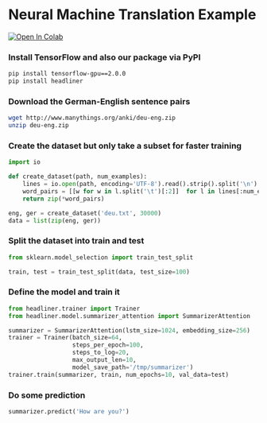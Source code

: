 # Neural Machine Translation Example

[![Open In Colab](https://colab.research.google.com/assets/colab-badge.svg)](https://colab.research.google.com/github/as-ideas/headliner/blob/master/notebooks/Neural_Machine_Translation_Example.ipynb)

### Install TensorFlow and also our package via PyPI
```bash
pip install tensorflow-gpu==2.0.0
pip install headliner
```

### Download the German-English sentence pairs
```bash
wget http://www.manythings.org/anki/deu-eng.zip
unzip deu-eng.zip
```

### Create the dataset but only take a subset for faster training
```python
import io

def create_dataset(path, num_examples):
    lines = io.open(path, encoding='UTF-8').read().strip().split('\n')
    word_pairs = [[w for w in l.split('\t')[:2]]  for l in lines[:num_examples]]
    return zip(*word_pairs)

eng, ger = create_dataset('deu.txt', 30000)
data = list(zip(eng, ger))
```

### Split the dataset into train and test
```python
from sklearn.model_selection import train_test_split

train, test = train_test_split(data, test_size=100)
```

### Define the model and train it
```python
from headliner.trainer import Trainer
from headliner.model.summarizer_attention import SummarizerAttention

summarizer = SummarizerAttention(lstm_size=1024, embedding_size=256)
trainer = Trainer(batch_size=64, 
                  steps_per_epoch=100, 
                  steps_to_log=20, 
                  max_output_len=10, 
                  model_save_path='/tmp/summarizer')
trainer.train(summarizer, train, num_epochs=10, val_data=test)
```

### Do some prediction
```python
summarizer.predict('How are you?')
```